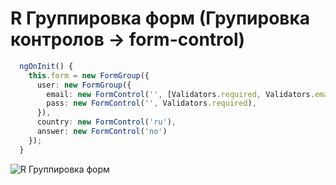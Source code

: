 # R Группировка форм  (Групировка контролов -> form-control)
```ts
  ngOnInit() {
    this.form = new FormGroup({
      user: new FormGroup({
        email: new FormControl('', [Validators.required, Validators.email]),
        pass: new FormControl('', Validators.required),
      }),
      country: new FormControl('ru'),
      answer: new FormControl('no')
    });
  }
```
![R Группировка форм](https://imgur.com/a/M379tlz)